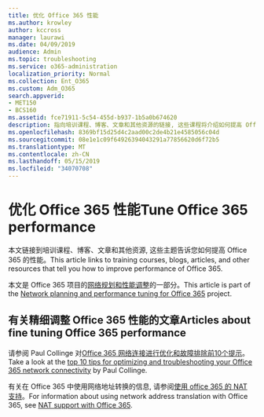 ```yaml
---
title: 优化 Office 365 性能
ms.author: krowley
author: kccross
manager: laurawi
ms.date: 04/09/2019
audience: Admin
ms.topic: troubleshooting
ms.service: o365-administration
localization_priority: Normal
ms.collection: Ent_O365
ms.custom: Adm_O365
search.appverid:
- MET150
- BCS160
ms.assetid: fce71911-5c54-455d-b937-1b5a0b674620
description: 指向培训课程、博客、文章和其他资源的链接, 这些课程将介绍如何提高 Office 365 的性能。
ms.openlocfilehash: 8369bf15d25d4c2aad00c2de4b21e4585056c04d
ms.sourcegitcommit: 08e1e1c09f64926394043291a77856620d6f72b5
ms.translationtype: MT
ms.contentlocale: zh-CN
ms.lasthandoff: 05/15/2019
ms.locfileid: "34070708"
---
```

# <a name="tune-office-365-performance"></a><span data-ttu-id="78d01-103">优化 Office 365 性能</span><span class="sxs-lookup"><span data-stu-id="78d01-103">Tune Office 365 performance</span></span>

<span data-ttu-id="78d01-104">本文链接到培训课程、博客、文章和其他资源, 这些主题告诉您如何提高 Office 365 的性能。</span><span class="sxs-lookup"><span data-stu-id="78d01-104">This article links to training courses, blogs, articles, and other resources that tell you how to improve performance of Office 365.</span></span>
  
<span data-ttu-id="78d01-105">本文是 Office 365 项目的[网络规划和性能调整](https://aka.ms/tune)的一部分。</span><span class="sxs-lookup"><span data-stu-id="78d01-105">This article is part of the [Network planning and performance tuning for Office 365](https://aka.ms/tune) project.</span></span>
   
## <a name="articles-about-fine-tuning-office-365-performance"></a><span data-ttu-id="78d01-106">有关精细调整 Office 365 性能的文章</span><span class="sxs-lookup"><span data-stu-id="78d01-106">Articles about fine tuning Office 365 performance</span></span>

<span data-ttu-id="78d01-107">请参阅 Paul Collinge 对[Office 365 网络连接进行优化和故障排除前10个提示](https://blogs.technet.com/b/onthewire/archive/2014/06/18/top-10-tips-for-optimising-amp-troubleshooting-your-office-365-network-connectivity.aspx)。</span><span class="sxs-lookup"><span data-stu-id="78d01-107">Take a look at the [top 10 tips for optimizing and troubleshooting your Office 365 network connectivity](https://blogs.technet.com/b/onthewire/archive/2014/06/18/top-10-tips-for-optimising-amp-troubleshooting-your-office-365-network-connectivity.aspx) by Paul Collinge.</span></span> 
  
<span data-ttu-id="78d01-108">有关在 Office 365 中使用网络地址转换的信息, 请参阅[使用 office 365 的 NAT 支持](nat-support-with-office-365.md)。</span><span class="sxs-lookup"><span data-stu-id="78d01-108">For information about using network address translation with Office 365, see [NAT support with Office 365](nat-support-with-office-365.md).</span></span>
  

